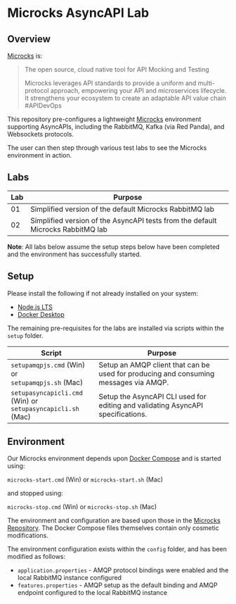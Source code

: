 # Microcks AsyncAPI Lab

## Overview

[Microcks](https://microcks.io/)  is:

> The open source, cloud native tool for API Mocking and Testing
>
> Microcks leverages API standards to provide a uniform and multi-protocol approach, empowering your API and microservices lifecycle. It strengthens your ecosystem to create an adaptable API value chain #APIDevOps


This repository pre-configures a lightweight [Microcks](https://microcks.io/) environment supporting AsyncAPIs, including the RabbitMQ, Kafka (via Red Panda), and Websockets protocols. 

The user can then step through various test labs to see the Microcks environment in action.

## Labs

| Lab | Purpose |
| --- | --- |
| 01 | Simplified version of the default Microcks RabbitMQ lab |
| 02 | Simplified version of the AsyncAPI tests from the default Microcks RabbitMQ lab |

**Note**: All labs below assume the setup steps below have been completed and the environment has successfully started.

## Setup

Please install the following if not already installed on your system:

- [Node.js LTS](https://nodejs.org/en)
- [Docker Desktop](https://www.docker.com/products/docker-desktop/)

The remaining pre-requisites for the labs are installed via scripts within the `setup` folder.

| Script | Purpose |
| --- | --- |
| `setupamqpjs.cmd` (Win) or<br/>`setupamqpjs.sh` (Mac) | Setup an AMQP client that can be used for producing and consuming messages via AMQP. |
| `setupasyncapicli.cmd` (Win) or<br/>`setupasyncapicli.sh` (Mac) | Setup the AsyncAPI CLI used for editing and validating AsyncAPI specifications. |

## Environment

Our Microcks environment depends upon [Docker Compose](https://docs.docker.com/compose/) and is started using:

`microcks-start.cmd` (Win) or
`microcks-start.sh` (Mac)

and stopped using:

`microcks-stop.cmd` (Win) or
`microcks-stop.sh` (Mac)

The environment and configuration are based upon those in the [Microcks Repository](https://github.com/microcks/microcks/tree/master/install/docker-compose). The Docker Compose files themselves contain only cosmetic modifications. 

The environment configuration exists within the `config` folder, and has been modified as follows:

- `application.properties` - AMQP protocol bindings were enabled and the local RabbitMQ instance configured
- `features.properties` - AMQP setup as the default binding and AMQP endpoint configured to the local RabbitMQ instance

